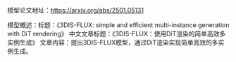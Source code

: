 模型论文地址：https://arxiv.org/abs/2501.05131

模型概述：标题：《3DIS-FLUX: simple and efficient multi-instance generation with DiT rendering》
中文文章标题：《3DIS-FLUX：使用DiT渲染的简单高效多实例生成》
文章内容：提出3DIS-FLUX模型，通过DiT渲染实现简单高效的多实例生成。

